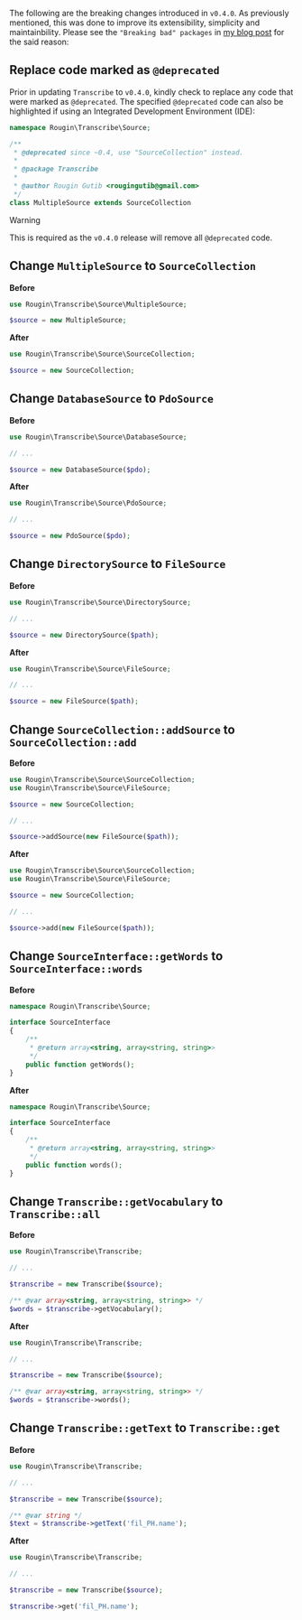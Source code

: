 The following are the breaking changes introduced in `v0.4.0`. As previously mentioned, this was done to improve its extensibility, simplicity and maintainbility. Please see the `"Breaking bad" packages` in [my blog post](https://roug.in/hello-world-again/) for the said reason:

## Replace code marked as `@deprecated`

Prior in updating `Transcribe` to `v0.4.0`, kindly check to replace any code that were marked as `@deprecated`. The specified `@deprecated` code can also be highlighted if using an Integrated Development Environment (IDE):

``` php
namespace Rougin\Transcribe\Source;

/**
 * @deprecated since ~0.4, use "SourceCollection" instead.
 *
 * @package Transcribe
 *
 * @author Rougin Gutib <rougingutib@gmail.com>
 */
class MultipleSource extends SourceCollection
```

> [!WARNING]
> This is required as the `v0.4.0` release will remove all `@deprecated` code.

## Change `MultipleSource` to `SourceCollection`

**Before**

``` php
use Rougin\Transcribe\Source\MultipleSource;

$source = new MultipleSource;
```

**After**

``` php
use Rougin\Transcribe\Source\SourceCollection;

$source = new SourceCollection;
```

## Change `DatabaseSource` to `PdoSource`

**Before**

``` php
use Rougin\Transcribe\Source\DatabaseSource;

// ...

$source = new DatabaseSource($pdo);
```

**After**

``` php
use Rougin\Transcribe\Source\PdoSource;

// ...

$source = new PdoSource($pdo);
```

## Change `DirectorySource` to `FileSource`

**Before**

``` php
use Rougin\Transcribe\Source\DirectorySource;

// ...

$source = new DirectorySource($path);
```

**After**

``` php
use Rougin\Transcribe\Source\FileSource;

// ...

$source = new FileSource($path);
```

## Change `SourceCollection::addSource` to `SourceCollection::add`

**Before**

``` php
use Rougin\Transcribe\Source\SourceCollection;
use Rougin\Transcribe\Source\FileSource;

$source = new SourceCollection;

// ...

$source->addSource(new FileSource($path));
```

**After**

``` php
use Rougin\Transcribe\Source\SourceCollection;
use Rougin\Transcribe\Source\FileSource;

$source = new SourceCollection;

// ...

$source->add(new FileSource($path));
```

## Change `SourceInterface::getWords` to `SourceInterface::words`

**Before**

``` php
namespace Rougin\Transcribe\Source;

interface SourceInterface
{
    /**
     * @return array<string, array<string, string>>
     */
    public function getWords();
}
```

**After**

``` php
namespace Rougin\Transcribe\Source;

interface SourceInterface
{
    /**
     * @return array<string, array<string, string>>
     */
    public function words();
}
```

## Change `Transcribe::getVocabulary` to `Transcribe::all`

**Before**

``` php
use Rougin\Transcribe\Transcribe;

// ...

$transcribe = new Transcribe($source);

/** @var array<string, array<string, string>> */
$words = $transcribe->getVocabulary();
```

**After**

``` php
use Rougin\Transcribe\Transcribe;

// ...

$transcribe = new Transcribe($source);

/** @var array<string, array<string, string>> */
$words = $transcribe->words();
```

## Change `Transcribe::getText` to `Transcribe::get`

**Before**

``` php
use Rougin\Transcribe\Transcribe;

// ...

$transcribe = new Transcribe($source);

/** @var string */
$text = $transcribe->getText('fil_PH.name');
```

**After**

``` php
use Rougin\Transcribe\Transcribe;

// ...

$transcribe = new Transcribe($source);

$transcribe->get('fil_PH.name');
```